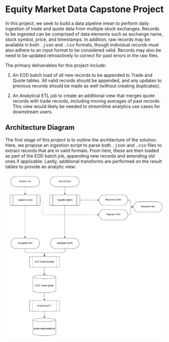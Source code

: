 # Equity Market Data Capstone Project
In this project, we seek to build a data pipeline mean to perform daily ingestion of trade and quote data from multiple stock exchanges. Records to be ingested can be comprised of data elements such as exchange name, stock symbol, price, and timestamps. In addition, raw records may be available in both <tt>.json</tt> and <tt>.csv</tt> formats, though individual records must also adhere to an input format to be considered valid. Records may also be need to be updated retroactively to correct for past errors in the raw files.

The primary deliverables for this project include:

1) An EOD batch load of all new records to be appended to Trade and Quote tables. All valid records should be appended, and any updates to previous records should be made as well (without creating duplicates).

2) An Analytical ETL job to create an additional view that merges quote records with trade records, including moving averages of past records. This view would likely be needed to streamlilne analytics use cases for downstream users.

## Architecture Diagram
The first stage of this project is to outline the architecture of the solution. Here, we propose an ingestion script to parse both <tt>.json</tt> and <tt>.csv</tt> files to extract records that are in valid formats. From here, these are then loaded as part of the EOD batch job, appending new records and amending old ones if applicable. Lastly, additional transforms are performed on the result tables to provide an analytic view:

![architecture_diagram](docs/architecture_diagram.png)